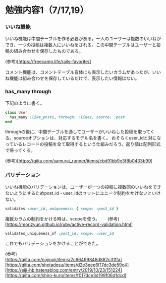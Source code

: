 # 勉強内容1（7/17,19）

### いいね機能

いいね機能は中間テーブルを作る必要がある。一人のユーザーは複数のいいねができ、一つの投稿は複数人にいいねをされる。この中間テーブルはユーザーと投稿の組み合わせを保存したものである。

(参考)[https://freecamp.life/rails-favorite/]

コメント機能は、コメントテーブル自体にも表示したいカラムがあったが、いいね機能は組み合わせを保存しているだけで、表示したい情報はない。

### has_many through

下記のように書く。
```rb
class User
  has_many :like_posts, through: :likes, source: :post
end
```

throughの後に、中間デーブルを通してユーザーがいいねした投稿を取ってくる。sourceオプションは、対応するモデル名を書く。
おそらくuser_idと対になっているレコードの投稿を全て取得するという仕組みだろう。返り値は配列形式で帰ってくる。

(参考)[https://qiita.com/samurai_runner/items/cbd91bb9e3f8b0433b99]

### バリデーション

 いいね機能のバリデーションは、ユーザーが一つの投稿に複数回のいいねをできないようにするためpost_id・user_idのセットにユニーク制約をかけないといけない。
 
 ```rb
 validates :user_id, uniqueness: { scope: :post_id }
 ```
 複数カラムの制約をかける時は、scopeを使う。　　
 (参考)[https://morizyun.github.io/ruby/active-record-validation.html]
 
 ```rb
 validates_uniqueness_of :post_id, scope: :user_id
 ```
 これでもバリデーションをかけることができた。
 
 
 (参考)  
 [https://qiita.com/nojinoji/items/2c66499848d882c31ffa]  
 [https://qiita.com/shotadesu/items/d2e3eee6f17dc3de59c4]  
 [https://eiji-hb.hatenablog.com/entry/2019/10/23/151224]  
 [https://qiita.com/shiro-kuro/items/f017dce3d199f06d1dcd]
